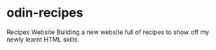 # odin-recipes
Recipes Website
Building a new website full of recipes to show off my newly learnt HTML skills.
